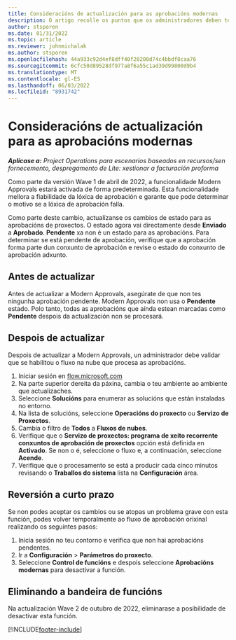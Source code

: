 ```yaml
---
title: Consideracións de actualización para as aprobacións modernas
description: O artigo recolle os puntos que os administradores deben ter en conta cando activan a funcionalidade de Aprobacións modernas.
author: stsporen
ms.date: 01/31/2022
ms.topic: article
ms.reviewer: johnmichalak
ms.author: stsporen
ms.openlocfilehash: 44a933c92d4ef8dff40f20200d74c4bbdf8caa76
ms.sourcegitcommit: 6cfc50d89528df977a8f6a55c1ad39d99800d9b4
ms.translationtype: MT
ms.contentlocale: gl-ES
ms.lasthandoff: 06/03/2022
ms.locfileid: "8931742"
---
```

# <a name="upgrade-considerations-for-modern-approvals"></a>Consideracións de actualización para as aprobacións modernas 

_**Aplícase a:** Project Operations para escenarios baseados en recursos/sen fornecemento, despregamento de Lite: xestionar a facturación proforma_

Como parte da versión Wave 1 de abril de 2022, a funcionalidade Modern Approvals estará activada de forma predeterminada. Esta funcionalidade mellora a fiabilidade da lóxica de aprobación e garante que pode determinar o motivo se a lóxica de aprobación falla.

Como parte deste cambio, actualízanse os cambios de estado para as aprobacións de proxectos. O estado agora vai directamente desde **Enviado** a **Aprobado**. **Pendente** xa non é un estado para as aprobacións. Para determinar se está pendente de aprobación, verifique que a aprobación forma parte dun conxunto de aprobación e revise o estado do conxunto de aprobación adxunto.

## <a name="before-you-upgrade"></a>Antes de actualizar

Antes de actualizar a Modern Approvals, asegúrate de que non tes ningunha aprobación pendente. Modern Approvals non usa o **Pendente** estado. Polo tanto, todas as aprobacións que aínda estean marcadas como **Pendente** despois da actualización non se procesará.

## <a name="after-you-upgrade"></a>Despois de actualizar

Despois de actualizar a Modern Approvals, un administrador debe validar que se habilitou o fluxo na nube que procesa as aprobacións.

1. Iniciar sesión en [flow.microsoft.com](https://flow.microsoft.com)
2. Na parte superior dereita da páxina, cambia o teu ambiente ao ambiente que actualizaches.
3. Seleccione **Solucións** para enumerar as solucións que están instaladas no entorno.
4. Na lista de solucións, seleccione **Operacións do proxecto** ou **Servizo de Proxectos**.
5. Cambia o filtro de **Todos** a **Fluxos de nubes**.
6. Verifique que o **Servizo de proxectos: programa de xeito recorrente conxuntos de aprobación de proxectos** opción está definida en **Activado**. Se non o é, seleccione o fluxo e, a continuación, seleccione **Acende**.
7. Verifique que o procesamento se está a producir cada cinco minutos revisando o **Traballos do sistema** lista na **Configuración** área.

## <a name="short-term-rollback"></a>Reversión a curto prazo

Se non podes aceptar os cambios ou se atopas un problema grave con esta función, podes volver temporalmente ao fluxo de aprobación orixinal realizando os seguintes pasos:
1. Inicia sesión no teu contorno e verifica que non hai aprobacións pendentes.
2. Ir a **Configuración** > **Parámetros do proxecto**.
3. Seleccione **Control de funcións** e despois seleccione **Aprobacións modernas** para desactivar a función.

## <a name="removing-the-feature-flag"></a>Eliminando a bandeira de funcións

Na actualización Wave 2 de outubro de 2022, eliminarase a posibilidade de desactivar esta función.

[!INCLUDE[footer-include](../includes/footer-banner.md)]
